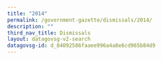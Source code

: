 ```yaml
---
title: "2014"
permalink: /government-gazette/dismissals/2014/
description: ""
third_nav_title: Dismissals
layout: datagovsg-v2-search
datagovsg-id: d_84092586faaee996a4a8e6cd965b84d9
---
```

